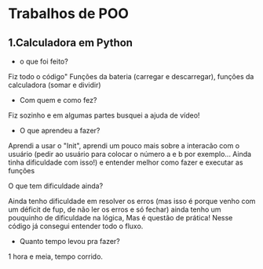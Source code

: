 ﻿# Trabalhos de POO
## 1.Calculadora em Python

- o que foi feito?
 

Fiz todo o código" Funções da bateria (carregar e descarregar), 
funções da calculadora (somar e dividir)

 


- Com quem e como fez? 


Fiz sozinho e em algumas partes busquei a ajuda de vídeo! 




- O que aprendeu a fazer?
 

Aprendi a usar o "Init", aprendi um pouco mais sobre a interacão com o usuário 
(pedir ao usuário para colocar o número a e b por exemplo... Ainda tinha dificuldade com isso!) 
e entender melhor como fazer e executar as funções


O que tem dificuldade ainda?

Ainda tenho dificuldade em resolver os erros (mas isso é porque venho com um déficit de fup, de não ler os erros e só fechar) 
ainda tenho um pouquinho de dificuldade na lógica, Mas é questão de prática! Nesse código já consegui entender todo o fluxo.

 

- Quanto tempo levou pra fazer?
 

1 hora e meia, tempo corrido.